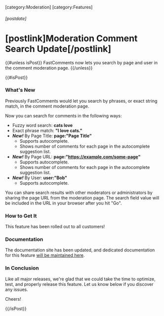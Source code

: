 [category:Moderation]
[category:Features]

###### [postdate]
# [postlink]Moderation Comment Search Update[/postlink]

{{#unless isPost}}
FastComments now lets you search by page and user in the comment moderation page.
{{/unless}}

{{#isPost}}

### What's New

Previously FastComments would let you search by phrases, or exact string match, in the comment moderation page.

Now you can search for comments in the following ways:

- Fuzzy word search: **cats love**
- Exact phrase match: **"I love cats."**
- **_New!_** By Page Title: **page:"Page Title"**
  - Supports autocomplete.
  - Shows number of comments for each page in the autocomplete suggestion list.
- **_New!_** By Page URL: **page:"https://example.com/some-page"**
  - Supports autocomplete.
  - Shows number of comments for each page in the autocomplete suggestion list.
- **_New!_** By User: **user:"Bob"**
  - Supports autocomplete.

You can share search results with other moderators or administrators by sharing the page URL from the moderation page. The search field
value will be included in the URL in your browser after you hit "Go".

### How to Get It

This feature has been rolled out to all customers!

### Documentation

The documentation site has been updated, and dedicated documentation for this feature [will be maintained here](https://docs.fastcomments.com/guide-moderation.html#search).

### In Conclusion

Like all major releases, we're glad that we could take the time to optimize, test, and properly release this feature. Let us know
below if you discover any issues.

Cheers!

{{/isPost}}
